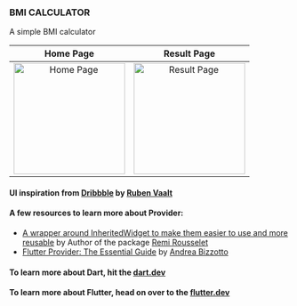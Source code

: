 ### BMI CALCULATOR

A simple BMI calculator

| Home Page | Result Page |
| :---: | :---: |
| <img src="https://user-images.githubusercontent.com/53822204/172611518-1f500acd-d234-431c-a6fc-bce368050eb6.png" alt="Home Page" width="200" /> | <img src="https://user-images.githubusercontent.com/53822204/172611526-d67735fe-6c19-4d38-a36c-69ceb26232a0.png" alt="Result Page" width="200"/> |

#### UI inspiration from [Dribbble](https://dribbble.com/shots/4585382-Simple-BMI-Calculator) by [Ruben Vaalt](https://www.linkedin.com/in/rubenvaalt)

#### A few resources to learn more about Provider:
- [A wrapper around InheritedWidget to make them easier to use and more reusable](https://pub.dev/packages/provider) by Author of the package [Remi Rousselet](https://twitter.com/remi_rousselet)
- [Flutter Provider: The Essential Guide](https://codewithandrea.com/videos/flutter-provider-essential-guide) by [Andrea Bizzotto](https://twitter.com/biz84)

#### To learn more about Dart, hit the [dart.dev](https://dart.dev)

#### To learn more about Flutter, head on over to the [flutter.dev](https://flutter.dev)
